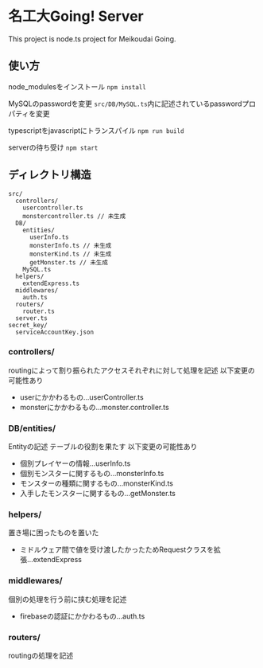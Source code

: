 # 名工大Going! Server

This project is node.ts project for Meikoudai Going.

## 使い方
node_modulesをインストール
`npm install`

MySQLのpasswordを変更
`src/DB/MySQL.ts`内に記述されているpasswordプロパティを変更

typescriptをjavascriptにトランスパイル
`npm run build`

serverの待ち受け
`npm start`

## ディレクトリ構造
```
src/
  controllers/
    usercontroller.ts
    monstercontroller.ts // 未生成
  DB/
    entities/
      userInfo.ts
      monsterInfo.ts // 未生成
      monsterKind.ts // 未生成
      getMonster.ts // 未生成
    MySQL.ts
  helpers/
    extendExpress.ts
  middlewares/
    auth.ts
  routers/
    router.ts
  server.ts
secret_key/
  serviceAccountKey.json
```
### controllers/
routingによって割り振られたアクセスそれぞれに対して処理を記述
以下変更の可能性あり
- userにかかわるもの...userController.ts
- monsterにかかわるもの...monster.controller.ts

### DB/entities/
Entityの記述
テーブルの役割を果たす
以下変更の可能性あり
- 個別プレイヤーの情報...userInfo.ts
- 個別モンスターに関するもの...monsterInfo.ts
- モンスターの種類に関するもの...monsterKind.ts
- 入手したモンスターに関するもの...getMonster.ts

### helpers/
置き場に困ったものを置いた
- ミドルウェア間で値を受け渡したかったためRequestクラスを拡張...extendExpress

### middlewares/
個別の処理を行う前に挟む処理を記述
- firebaseの認証にかかわるもの...auth.ts

### routers/
routingの処理を記述